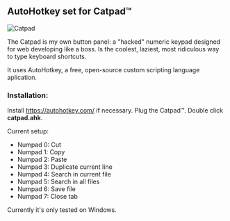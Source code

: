 ## AutoHotkey set for Catpad™

![Catpad](https://patopitaluga.github.io/catpad/catpad.jpg)

The Catpad is my own button panel: a "hacked" numeric keypad designed for web developing like a boss. Is the coolest, laziest, most ridiculous way to type keyboard shortcuts.

It uses AutoHotkey, a free, open-source custom scripting language aplication.

### Installation:
Install https://autohotkey.com/ if necessary.
Plug the Catpad™. Double click **catpad.ahk**.

Current setup:

* Numpad 0: Cut
* Numpad 1: Copy
* Numpad 2: Paste
* Numpad 3: Duplicate current line
* Numpad 4: Search in current file
* Numpad 5: Search in all files
* Numpad 6: Save file
* Numpad 7: Close tab

Currently it's only tested on Windows.